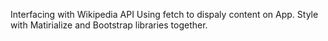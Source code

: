 Interfacing with Wikipedia API Using fetch to dispaly content on App.
Style with Matirialize and Bootstrap libraries together.
